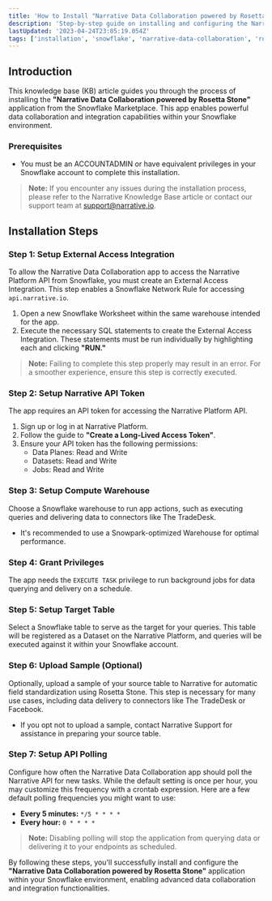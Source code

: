 ```yaml
---
title: 'How to Install "Narrative Data Collaboration powered by Rosetta Stone" in Snowflake Marketplace'
description: 'Step-by-step guide on installing and configuring the Narrative Data Collaboration app in Snowflake for advanced data collaboration and integration functionalities.'
lastUpdated: '2023-04-24T23:05:19.054Z'
tags: ['installation', 'snowflake', 'narrative-data-collaboration', 'rosetta-stone', 'marketplace']
---
```


## Introduction

This knowledge base (KB) article guides you through the process of installing the **"Narrative Data Collaboration powered by Rosetta Stone"** application from the Snowflake Marketplace. This app enables powerful data collaboration and integration capabilities within your Snowflake environment.

### Prerequisites

- You must be an ACCOUNTADMIN or have equivalent privileges in your Snowflake account to complete this installation.

> **Note:** If you encounter any issues during the installation process, please refer to the Narrative Knowledge Base article or contact our support team at support@narrative.io.

## Installation Steps

### Step 1: Setup External Access Integration

To allow the Narrative Data Collaboration app to access the Narrative Platform API from Snowflake, you must create an External Access Integration. This step enables a Snowflake Network Rule for accessing `api.narrative.io`.

1. Open a new Snowflake Worksheet within the same warehouse intended for the app.
2. Execute the necessary SQL statements to create the External Access Integration. These statements must be run individually by highlighting each and clicking **"RUN."**

> **Note:** Failing to complete this step properly may result in an error. For a smoother experience, ensure this step is correctly executed.

### Step 2: Setup Narrative API Token

The app requires an API token for accessing the Narrative Platform API.

1. Sign up or log in at Narrative Platform.
2. Follow the guide to **"Create a Long-Lived Access Token"**.
3. Ensure your API token has the following permissions:
   - Data Planes: Read and Write
   - Datasets: Read and Write
   - Jobs: Read and Write

### Step 3: Setup Compute Warehouse

Choose a Snowflake warehouse to run app actions, such as executing queries and delivering data to connectors like The TradeDesk.

- It's recommended to use a Snowpark-optimized Warehouse for optimal performance.

### Step 4: Grant Privileges

The app needs the `EXECUTE TASK` privilege to run background jobs for data querying and delivery on a schedule.

### Step 5: Setup Target Table

Select a Snowflake table to serve as the target for your queries. This table will be registered as a Dataset on the Narrative Platform, and queries will be executed against it within your Snowflake account.

### Step 6: Upload Sample (Optional)

Optionally, upload a sample of your source table to Narrative for automatic field standardization using Rosetta Stone. This step is necessary for many use cases, including data delivery to connectors like The TradeDesk or Facebook.

- If you opt not to upload a sample, contact Narrative Support for assistance in preparing your source table.

### Step 7: Setup API Polling

Configure how often the Narrative Data Collaboration app should poll the Narrative API for new tasks. While the default setting is once per hour, you may customize this frequency with a crontab expression. Here are a few default polling frequencies you might want to use:

- **Every 5 minutes:** `*/5 * * * *`
- **Every hour:** `0 * * * *`

> **Note:** Disabling polling will stop the application from querying data or delivering it to your endpoints as scheduled.

By following these steps, you'll successfully install and configure the **"Narrative Data Collaboration powered by Rosetta Stone"** application within your Snowflake environment, enabling advanced data collaboration and integration functionalities.

